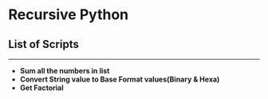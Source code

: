 # Recursive Python

## **List of Scripts**
---
* **Sum all the numbers in list**</br>
* **Convert String value to Base Format values(Binary & Hexa)**</br>
* **Get Factorial**</br>